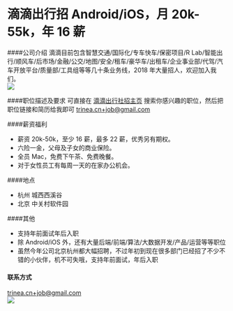 滴滴出行招 Android/iOS，月 20k-55k，年 16 薪
==========

####公司介绍
滴滴目前包含智慧交通/国际化/专车快车/保密项目/R Lab/智能出行/顺风车/后市场/金融/公交/地图/安全/租车/豪华车/出租车/企业事业部/代驾/汽车开放平台/质量部/工具组等等几十条业务线，2018 年大量招人，欢迎加入我们。  
![](http://www.trinea.cn/wp-content/uploads/2016/10/mengdian2.jpg)  

####职位描述及要求
可直接在 [滴滴出行社招主页](http://job.didichuxing.com/social/list/1) 搜索你感兴趣的职位，然后把职位链接和简历给我即可 [trinea.cn+job@gmail.com](mailto:trinea.cn+job@gmail.com)  

####薪资福利
- 薪资 20k-50k，至少 16 薪，最多 22 薪，优秀另有期权。  
- 六险一金，父母及子女的商业保险。  
- 全员 Mac，免费下午茶、免费晚餐。  
- 对于女性员工有每周一天的在家办公机会。  

####地点
- 杭州 城西西溪谷  
- 北京 中关村软件园  

####其他
- 支持年前面试年后入职  
- 除 Android/iOS 外，还有大量后端/前端/算法/大数据开发/产品/运营等等职位  
- 虽然今年公司北京杭州都大幅招聘，不过年初到现在很多部门已经招了不少不错的小伙伴，机不可失哦，支持年前面试，年后入职

#### 联系方式
[trinea.cn+job@gmail.com](mailto:trinea.cn+job@gmail.com)  
![](http://www.trinea.cn/wp-content/uploads/2016/10/mengdian3.jpg)  
